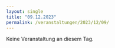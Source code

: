 ```yaml
---
layout: single
title: "09.12.2023"
permalink: /veranstaltungen/2023/12/09/
---
```


Keine Veranstaltung an diesem Tag.
